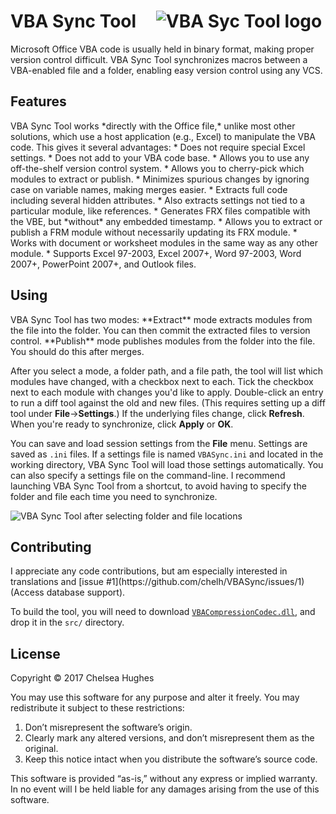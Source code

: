 <h1>VBA Sync Tool&#x2001;<img src='http://i.imgur.com/sQAsBy4.png' alt='VBA Syc Tool logo' /></h1>

Microsoft Office VBA code is usually held in binary format, making proper
version control difficult. VBA Sync Tool synchronizes macros between a
VBA-enabled file and a folder, enabling easy version control using any VCS.

<h2>Features</h2>
VBA Sync Tool works *directly with the Office file,* unlike most
other solutions, which use a host application (e.g., Excel) to manipulate
the VBA code. This gives it several advantages:
  * Does not require special Excel settings.
  * Does not add to your VBA code base.
  * Allows you to use any off-the-shelf version control system.
  * Allows you to cherry-pick which modules to extract or publish.
  * Minimizes spurious changes by ignoring case on variable names,
    making merges easier.
  * Extracts full code including several hidden attributes.
  * Also extracts settings not tied to a particular module,
    like references.
  * Generates FRX files compatible with the VBE, but
    *without* any embedded timestamp.
  * Allows you to extract or publish a FRM module without necessarily
    updating its FRX module.
  * Works with document or worksheet modules in the same way
    as any other module.
  * Supports Excel 97-2003, Excel 2007+, Word 97-2003, Word 2007+,
    PowerPoint 2007+, and Outlook files.

<h2>Using</h2>
VBA Sync Tool has two modes: **Extract**&nbsp;mode extracts modules
from the file into the folder. You can then commit the extracted files
to version control. **Publish**&nbsp;mode publishes modules from
the folder into the file. You should do this after merges.

After you select a mode, a folder path, and a file path, the tool will
list which modules have changed, with a checkbox next to each. Tick
the checkbox next to each module with changes you'd like to apply.
Double-click an entry to run a diff tool against the old and new files.
(This requires setting up a diff tool under **File**→**Settings**.)
If the underlying files change, click **Refresh**. When you're ready
to synchronize, click **Apply** or **OK**.

You can save and load session settings from the **File** menu. Settings
are saved as `.ini` files. If a settings file is named `VBASync.ini`
and located in the working directory, VBA Sync Tool will load those
settings automatically. You can also specify a settings file on
the command-line. I recommend launching VBA Sync Tool from a shortcut,
to avoid having to specify the folder and file each time you need
to synchronize.

<img src='http://i.imgur.com/9dGaj7S.png' alt='VBA Sync Tool after selecting folder and file locations' />

<h2>Contributing</h2>
I appreciate any code contributions, but am especially interested
in translations and [issue #1](https://github.com/chelh/VBASync/issues/1)
(Access database support).

To build the tool, you will need to download
[`VBACompressionCodec.dll`](https://github.com/chelh/VBACompressionCodec/releases),
and drop it in the `src/` directory.

<h2>License</h2>
Copyright © 2017 Chelsea Hughes

You may use this software for any purpose and alter it freely.
You may redistribute it subject to these restrictions:

 1. Don’t misrepresent the software’s origin.
 2. Clearly mark any altered versions, and don’t misrepresent them
    as the original.
 3. Keep this notice intact when you distribute the software’s
    source code.

This software is provided “as-is,” without any express or
implied warranty. In no event will I be held liable for any damages
arising from the use of this software.
